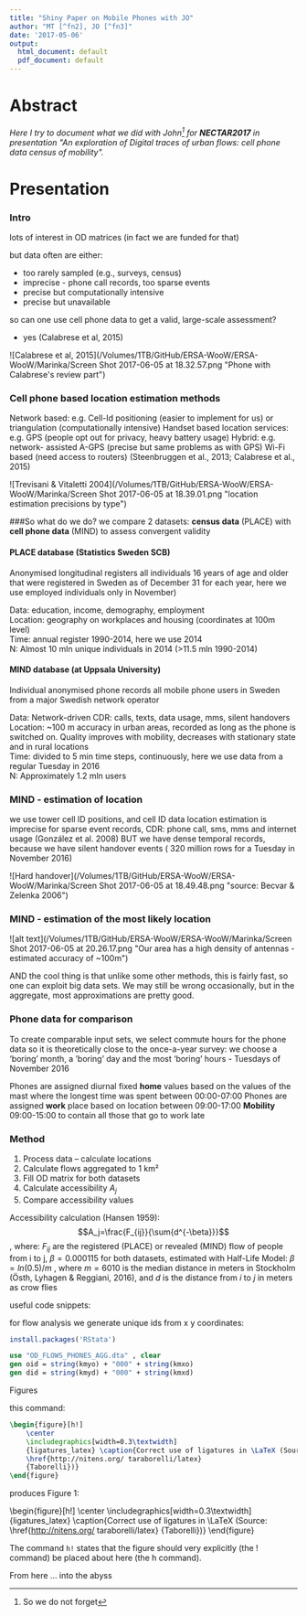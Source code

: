 ```yaml
---
title: "Shiny Paper on Mobile Phones with JO"
author: "MT [^fn2], JO [^fn3]"
date: '2017-05-06'
output:
  html_document: default
  pdf_document: default
---
```

[^fn2]: Tel Aviv University
[^fn3]: Uppsala Universitet

# Abstract

*Here I try to document what we did with John[^fn1] for **NECTAR2017** in presentation "An exploration of Digital traces of urban flows: cell phone data census of mobility".*
[^fn1]: So we do not forget

# Presentation 

### Intro
lots of interest in OD matrices (in fact we are funded for that)

but data often are either:
* too rarely sampled (e.g., surveys, census) 
* imprecise - phone call records, too sparse events 
* precise but computationally intensive 
* precise but unavailable

so can one use cell phone data to get a valid, large-scale assessment?
* yes (Calabrese et al, 2015)

![Calabrese et al, 2015](/Volumes/1TB/GitHub/ERSA-WooW/ERSA-WooW/Marinka/Screen Shot 2017-06-05 at 18.32.57.png "Phone with Calabrese's review part")

### Cell phone based location estimation methods
Network based: e.g. Cell-Id positioning (easier to implement for us) or triangulation (computationally intensive)
Handset based location services: e.g. GPS (people opt out for privacy, heavy battery usage)
Hybrid: e.g. network- assisted A-GPS (precise but same problems as with GPS)
Wi-Fi based (need access to routers)
    (Steenbruggen et al., 2013; Calabrese et al., 2015)

![Trevisani & Vitaletti 2004](/Volumes/1TB/GitHub/ERSA-WooW/ERSA-WooW/Marinka/Screen Shot 2017-06-05 at 18.39.01.png "location estimation precisions by type")


###So what do we do?
we compare 2 datasets: **census data** (PLACE) with **cell phone data** (MIND) to assess convergent validity

#### PLACE database (Statistics Sweden SCB)
Anonymised longitudinal registers
	all individuals 16 years of age and older that were registered in Sweden as of December 31 for each year, here we use employed individuals only in November)  

Data: education, income, demography, employment  
Location:	geography on workplaces and housing (coordinates at 100m level)  
Time:	annual register 1990-2014, here we use 2014  
N:	Almost 10 mln unique  individuals in 2014 (>11.5 mln 1990-2014)  

#### MIND database (at Uppsala University)
Individual anonymised phone records
	all mobile phone users in Sweden from a major Swedish network operator
	
Data: 
	Network-driven CDR: calls, texts, data usage, mms, silent handovers  
Location: 
	~100 m accuracy in urban areas, recorded as long as the phone is switched on. Quality improves with mobility, decreases with stationary state and in rural locations  
Time: 
	divided to 5 min time steps, continuously, here we use data from a regular Tuesday in 2016  
N: 
	Approximately 1.2 mln users
	

### MIND - estimation of location

we use tower cell ID positions, and cell ID data location estimation is imprecise for sparse event records, CDR: phone call, sms, mms and internet usage (González et al. 2008)
BUT we have dense temporal records, because we have silent handover events ( 320 million rows for a Tuesday in November 2016)

![Hard handover](/Volumes/1TB/GitHub/ERSA-WooW/ERSA-WooW/Marinka/Screen Shot 2017-06-05 at 18.49.48.png "source: Becvar & Zelenka 2006")



### MIND - estimation of the most likely location
![alt text](/Volumes/1TB/GitHub/ERSA-WooW/ERSA-WooW/Marinka/Screen Shot 2017-06-05 at 20.26.17.png "Our area has a high density of antennas - estimated accuracy of ~100m")

AND the cool thing is that unlike some other methods, this is fairly fast, so one can exploit big data sets. We may still be wrong occasionally, but in the aggregate, most approximations are pretty good.

### Phone data for comparison

To create comparable input sets, we select commute hours for the phone data so it is theoretically close to the once-a-year survey: we choose a ‘boring’ month, a ’boring’ day and the most ‘boring’ hours - Tuesdays of November 2016

Phones are assigned diurnal fixed **home** values based on the values of the mast where the longest time was spent between 00:00-07:00
Phones are assigned **work** place based on location between 09:00-17:00
**Mobility** 09:00-15:00 to contain all those that go to work late

### Method
1. Process data – calculate locations 
2. Calculate flows aggregated to 1 km²
3. Fill OD matrix for both datasets
4. Calculate accessibility $A_j$ 
5. Compare accessibility values

Accessibility calculation (Hansen 1959):
$$A_j=\frac{F_{ij}}{\sum{d^{-\beta}}}$$, where:
$F_{ij}$ are the registered (PLACE) or revealed (MIND) flow of people from i to j,
$\beta=0.000115$ for both datasets, estimated with Half-Life Model: $\beta= ln(0.5)/m$ , where $m=6010$ is the median distance in meters in Stockholm (Östh, Lyhagen & Reggiani, 2016),
and $d$ is the distance from $i$ to $j$ in meters as crow flies


useful code snippets:

for flow analysis we generate unique ids from x y coordinates:
```R
install.packages('RStata')
```

```Stata
use "OD_FLOWS_PHONES_AGG.dta" , clear
gen oid = string(kmyo) + "000" + string(kmxo)
gen did = string(kmyd) + "000" + string(kmxd)
```


Figures

this command: 

``` latex
\begin{figure}[h!]
	\center 
	\includegraphics[width=0.3\textwidth] 
	{ligatures_latex} \caption{Correct use of ligatures in \LaTeX (Source: 
	\href{http://nitens.org/ taraborelli/latex}
	{Taborelli})} 
\end{figure}
```

produces Figure 1:

\begin{figure}[h!]
	\center 
	\includegraphics[width=0.3\textwidth] 
	{ligatures_latex} \caption{Correct use of ligatures in \LaTeX (Source: 
	\href{http://nitens.org/ taraborelli/latex}
	{Taborelli})} 
\end{figure}

The command `h!` states that the figure should very explicitly (the ! command) be placed about here (the h command).

From here ... into the abyss